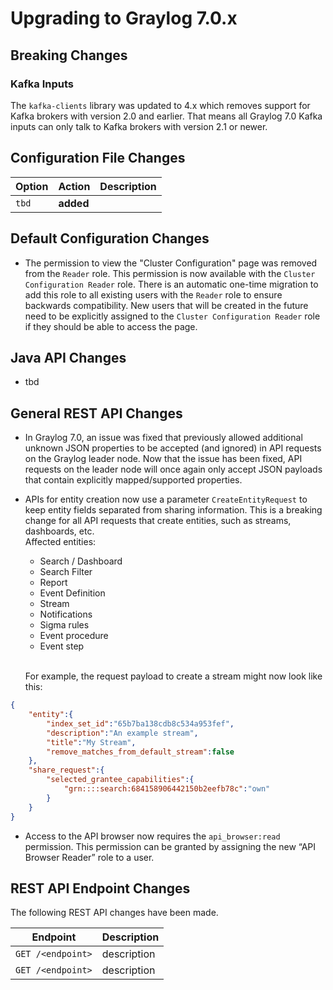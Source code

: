 Upgrading to Graylog 7.0.x
==========================

## Breaking Changes

### Kafka Inputs

The `kafka-clients` library was updated to 4.x which removes support for Kafka
brokers with version 2.0 and earlier. That means all Graylog 7.0 Kafka inputs
can only talk to Kafka brokers with version 2.1 or newer.

## Configuration File Changes

| Option        | Action     | Description                                    |
|---------------|------------|------------------------------------------------|
| `tbd`         | **added**  |                                                |

## Default Configuration Changes

- The permission to view the "Cluster Configuration" page was removed from the `Reader` role. This permission is now
  available with the `Cluster Configuration Reader` role. There is an automatic one-time migration to add this role to
  all existing users with the `Reader` role to ensure backwards compatibility. New users that will be created in the
  future need to be explicitly assigned to the `Cluster Configuration Reader` role if they should be able to access the
  page.

## Java API Changes

- tbd

## General REST API Changes

- In Graylog 7.0, an issue was fixed that previously allowed additional unknown JSON properties to be accepted 
  (and ignored) in API requests on the Graylog leader node. Now that the issue has been fixed, API requests on the 
  leader node will once again only accept JSON payloads that contain explicitly mapped/supported properties.
- APIs for entity creation now use a parameter `CreateEntityRequest` to keep entity fields separated from sharing 
  information. This is a breaking change for all API requests that create entities, such as streams, dashboards, etc.
  <br> Affected entities: 
  - Search / Dashboard 
  - Search Filter 
  - Report
  - Event Definition
  - Stream
  - Notifications
  - Sigma rules
  - Event procedure
  - Event step
  
  <br> For example, the request payload to create a stream might now look like this:

```json
{
    "entity":{
        "index_set_id":"65b7ba138cdb8c534a953fef",
        "description":"An example stream",
        "title":"My Stream",
        "remove_matches_from_default_stream":false
    },
    "share_request":{
        "selected_grantee_capabilities":{
            "grn::::search:684158906442150b2eefb78c":"own"
        }
    }
}
```
- Access to the API browser now requires the `api_browser:read` permission. This permission can be granted by assigning 
  the new “API Browser Reader” role to a user.

## REST API Endpoint Changes

The following REST API changes have been made.

| Endpoint                                                              | Description                                                                             |
|-----------------------------------------------------------------------|-----------------------------------------------------------------------------------------|
| `GET /<endpoint>`                                                     | description                                                                             |
| `GET /<endpoint>`                                                     | description                                                                             |
